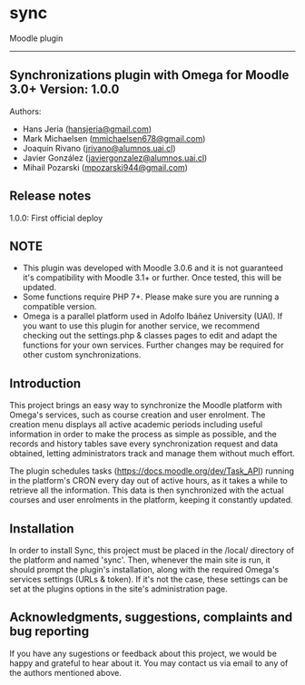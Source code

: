 # sync
Moodle plugin

--------------------------------------------------
Synchronizations plugin with Omega for Moodle 3.0+
Version: 1.0.0
--------------------------------------------------

Authors:
* Hans Jeria (hansjeria@gmail.com)
* Mark Michaelsen (mmichaelsen678@gmail.com) 
* Joaquín Rivano (jrivano@alumnos.uai.cl)
* Javier González (javiergonzalez@alumnos.uai.cl)
* Mihail Pozarski (mpozarski944@gmail.com)

Release notes
-------------

1.0.0: First official deploy

NOTE
----

* This plugin was developed with Moodle 3.0.6 and it is not guaranteed it's compatibility with Moodle 3.1+ or further. Once tested, this will be updated.
* Some functions require PHP 7+. Please make sure you are running a compatible version.
* Omega is a parallel platform used in Adolfo Ibáñez University (UAI). If you want to use this plugin for another service, we recommend checking out the settings.php & classes pages to edit and adapt the functions for your own services. Further changes may be required for other custom synchronizations.

Introduction
------------

This project brings an easy way to synchronize the Moodle platform with Omega's services, such as course creation and user enrolment. The creation menu displays all active academic periods including useful information in order to make the process as simple as possible, and the records and history tables save every synchronization request and data obtained, letting administrators track and manage them without much effort.

The plugin schedules tasks (https://docs.moodle.org/dev/Task_API) running in the platform's CRON every day out of active hours, as it takes a while to retrieve all the information. This data is then synchronized with the actual courses and user enrolments in the platform, keeping it constantly updated.

Installation
------------

In order to install Sync, this project must be placed in the /local/ directory of the platform and named 'sync'. Then, whenever the main site is run, it should prompt the plugin's installation, along with the required Omega's services settings (URLs & token). If it's not the case, these settings can be set at the plugins options in the site's administration page.

Acknowledgments, suggestions, complaints and bug reporting
----------------------------------------------------------

If you have any sugestions or feedback about this project, we would be happy and grateful to hear about it. You may contact us via email to any of the authors mentioned above.